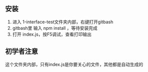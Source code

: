 ## 安装
1. 进入 1-interface-test文件夹内部，右键打开gitbash
2. gitbash里 输入 npm install  ，等待安装完成
3. 打开 index.js，按F5调试，查看打印输出

## 初学者注意
这个文件夹内部，只有index.js是你要关心的文件，其他都是自动生成的